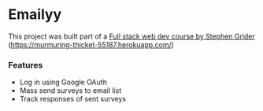 # Emailyy 

This project was built part of a [Full stack web dev course by Stephen Grider](https://www.udemy.com/course/node-with-react-fullstack-web-development/) <br>
(https://murmuring-thicket-55187.herokuapp.com/)

### Features
- Log in using Google OAuth
- Mass send surveys to email list
- Track responses of sent surveys
